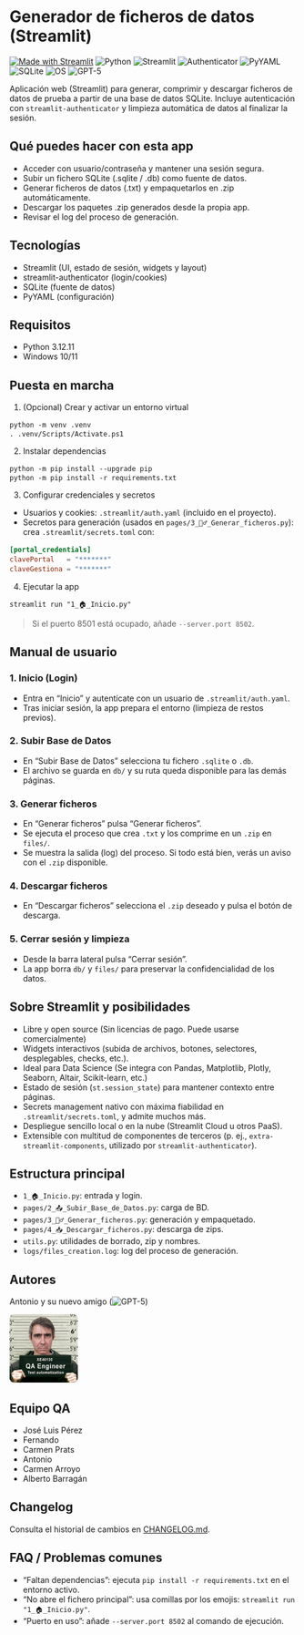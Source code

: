 # Generador de ficheros de datos (Streamlit)

[![Made with Streamlit](https://static.streamlit.io/badges/streamlit_badge_black_white.svg)](https://streamlit.io)
![Python](https://img.shields.io/badge/Python-3.12-blue.svg)
![Streamlit](https://img.shields.io/badge/Streamlit-1.47.1-FF4B4B?logo=streamlit&logoColor=white)
![Authenticator](https://img.shields.io/badge/streamlit--authenticator-0.4.2-blue)
![PyYAML](https://img.shields.io/badge/PyYAML-6.0.2-yellow)
![SQLite](https://img.shields.io/badge/SQLite-3-lightgrey?logo=sqlite&logoColor=white)
![OS](https://img.shields.io/badge/OS-Windows%2010%2F11-0078D6?logo=windows)
![GPT-5](https://img.shields.io/badge/GPT--5-262626?logo=openai&logoColor=white)

Aplicación web (Streamlit) para generar, comprimir y descargar ficheros de datos de prueba a partir de una base de datos SQLite. Incluye autenticación con `streamlit-authenticator` y limpieza automática de datos al finalizar la sesión.

## Qué puedes hacer con esta app
- Acceder con usuario/contraseña y mantener una sesión segura.
- Subir un fichero SQLite (.sqlite / .db) como fuente de datos.
- Generar ficheros de datos (.txt) y empaquetarlos en .zip automáticamente.
- Descargar los paquetes .zip generados desde la propia app.
- Revisar el log del proceso de generación.

## Tecnologías
- Streamlit (UI, estado de sesión, widgets y layout)
- streamlit-authenticator (login/cookies)
- SQLite (fuente de datos)
- PyYAML (configuración)

## Requisitos
- Python 3.12.11
- Windows 10/11

## Puesta en marcha
1) (Opcional) Crear y activar un entorno virtual

```pwsh
python -m venv .venv
. .venv/Scripts/Activate.ps1
```

2) Instalar dependencias

```pwsh
python -m pip install --upgrade pip
python -m pip install -r requirements.txt
```

3) Configurar credenciales y secretos
- Usuarios y cookies: `.streamlit/auth.yaml` (incluido en el proyecto).
- Secretos para generación (usados en `pages/3_🤹‍♂️_Generar_ficheros.py`): crea `.streamlit/secrets.toml` con:

```toml
[portal_credentials]
clavePortal   = "*******"
claveGestiona = "*******"
```

4) Ejecutar la app

```pwsh
streamlit run "1_🏠_Inicio.py"
```

> Si el puerto 8501 está ocupado, añade `--server.port 8502`.

## Manual de usuario
### 1. Inicio (Login)
- Entra en “Inicio” y autentícate con un usuario de `.streamlit/auth.yaml`.
- Tras iniciar sesión, la app prepara el entorno (limpieza de restos previos).

### 2. Subir Base de Datos
- En “Subir Base de Datos” selecciona tu fichero `.sqlite` o `.db`.
- El archivo se guarda en `db/` y su ruta queda disponible para las demás páginas.

### 3. Generar ficheros
- En “Generar ficheros” pulsa “Generar ficheros”.
- Se ejecuta el proceso que crea `.txt` y los comprime en un `.zip` en `files/`.
- Se muestra la salida (log) del proceso. Si todo está bien, verás un aviso con el `.zip` disponible.

### 4. Descargar ficheros
- En “Descargar ficheros” selecciona el `.zip` deseado y pulsa el botón de descarga.

### 5. Cerrar sesión y limpieza
- Desde la barra lateral pulsa “Cerrar sesión”.
- La app borra `db/` y `files/` para preservar la confidencialidad de los datos.

## Sobre Streamlit y posibilidades
- Libre y open source (Sin licencias de pago. Puede usarse comercialmente)
- Widgets interactivos (subida de archivos, botones, selectores, desplegables, checks, etc.).
- Ideal para Data Science (Se integra con Pandas, Matplotlib, Plotly, Seaborn, Altair, Scikit-learn, etc.)
- Estado de sesión (`st.session_state`) para mantener contexto entre páginas.
- Secrets management nativo con máxima fiabilidad en `.streamlit/secrets.toml`, y admite muchos más.
- Despliegue sencillo local o en la nube (Streamlit Cloud u otros PaaS).
- Extensible con multitud de componentes de terceros (p. ej., `extra-streamlit-components`, utilizado por `streamlit-authenticator`).

## Estructura principal
- `1_🏠_Inicio.py`: entrada y login.
- `pages/2_📤_Subir_Base_de_Datos.py`: carga de BD.
- `pages/3_🤹‍♂️_Generar_ficheros.py`: generación y empaquetado.
- `pages/4_📥_Descargar_ficheros.py`: descarga de zips.
- `utils.py`: utilidades de borrado, zip y nombres.
- `logs/files_creation.log`: log del proceso de generación.

## Autores
Antonio y su nuevo amigo (![GPT-5](https://img.shields.io/badge/GPT--5-262626?logo=openai&logoColor=white))
<!-- Foto del autor principal -->
<p>
	<img src=".streamlit/anvatar_QA.jpg" alt="Antonio" width="120" style="border-radius: 8px;" />
</p>

## Equipo QA
- José Luis Pérez
- Fernando
- Carmen Prats
- Antonio
- Carmen Arroyo
- Alberto Barragán


## Changelog
Consulta el historial de cambios en [CHANGELOG.md](./CHANGELOG.md).

## FAQ / Problemas comunes
- “Faltan dependencias”: ejecuta `pip install -r requirements.txt` en el entorno activo.
- “No abre el fichero principal”: usa comillas por los emojis: `streamlit run "1_🏠_Inicio.py"`.
- “Puerto en uso”: añade `--server.port 8502` al comando de ejecución.

